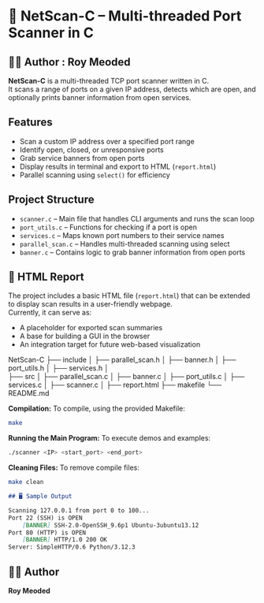  # 🔎 NetScan-C – Multi-threaded Port Scanner in C

 ## 👨‍💻 Author : Roy Meoded


**NetScan-C** is a multi-threaded TCP port scanner written in C.  
It scans a range of ports on a given IP address, detects which are open, and optionally prints banner information from open services.
  

##  Features

- Scan a custom IP address over a specified port range
- Identify open, closed, or unresponsive ports
- Grab service banners from open ports
- Display results in terminal and export to HTML (`report.html`)
- Parallel scanning using `select()` for efficiency


## Project Structure

- `scanner.c` – Main file that handles CLI arguments and runs the scan loop
- `port_utils.c` – Functions for checking if a port is open
- `services.c` – Maps known port numbers to their service names
- `parallel_scan.c` – Handles multi-threaded scanning using select
- `banner.c` – Contains logic to grab banner information from open ports


## 📝 HTML Report 

The project includes a basic HTML file (`report.html`) that can be extended to display scan results in a user-friendly webpage.  
Currently, it can serve as:
- A placeholder for exported scan summaries
- A base for building a GUI in the browser
- An integration target for future web-based visualization

NetScan-C
├── include
│   ├── parallel_scan.h
│   ├── banner.h
│   ├── port_utils.h
│   ├── services.h 
│   
├── src
│   ├── parallel_scan.c
│   ├── banner.c
│   ├── port_utils.c
│   ├── services.c
│   ├── scanner.c
│
├── report.html
├── makefile
└── README.md




**Compilation:** To compile, using the provided Makefile:
```bash 
make
```
**Running the Main Program:** To execute demos and examples:
``` bash
./scanner <IP> <start_port> <end_port>
```


**Cleaning Files:** To remove compile files:
```bash
make clean
```


```markdown
## 🖥️ Sample Output

Scanning 127.0.0.1 from port 0 to 100...
Port 22 (SSH) is OPEN
    [BANNER] SSH-2.0-OpenSSH_9.6p1 Ubuntu-3ubuntu13.12
Port 80 (HTTP) is OPEN
    [BANNER] HTTP/1.0 200 OK
Server: SimpleHTTP/0.6 Python/3.12.3
```



## 👨‍💻 Author

**Roy Meoded**
  
